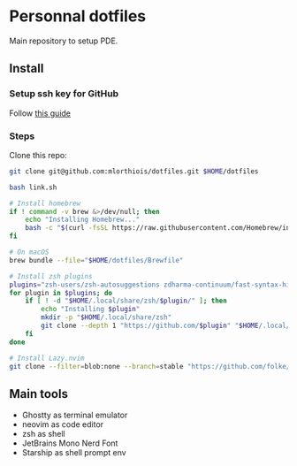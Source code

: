 # Personnal dotfiles

Main repository to setup PDE.

## Install

### Setup ssh key for GitHub

Follow [this guide](https://docs.github.com/en/authentication/connecting-to-github-with-ssh/generating-a-new-ssh-key-and-adding-it-to-the-ssh-agent?platform=mac)

### Steps

Clone this repo:

```sh
git clone git@github.com:mlorthiois/dotfiles.git $HOME/dotfiles
```

```sh
bash link.sh

# Install homebrew
if ! command -v brew &>/dev/null; then
	echo "Installing Homebrew..."
	bash -c "$(curl -fsSL https://raw.githubusercontent.com/Homebrew/install/HEAD/install.sh)"
fi

# On macOS
brew bundle --file="$HOME/dotfiles/Brewfile"

# Install zsh plugins
plugins="zsh-users/zsh-autosuggestions zdharma-continuum/fast-syntax-highlighting"
for plugin in $plugins; do
	if [ ! -d "$HOME/.local/share/zsh/$plugin/" ]; then
		echo "Installing $plugin"
		mkdir -p "$HOME/.local/share/zsh"
		git clone --depth 1 "https://github.com/$plugin" "$HOME/.local/share/zsh/$plugin"
	fi
done

# Install Lazy.nvim
git clone --filter=blob:none --branch=stable "https://github.com/folke/lazy.nvim.git" "$HOME/.local/share/nvim/lazy/lazy.nvim"
```

## Main tools

- Ghostty as terminal emulator
- neovim as code editor
- zsh as shell
- JetBrains Mono Nerd Font
- Starship as shell prompt env
